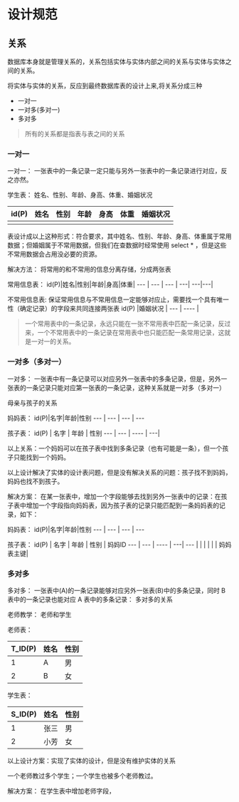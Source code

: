 # 设计规范
## 关系
数据库本身就是管理关系的，关系包括实体与实体内部之间的关系与实体与实体之间的关系。

将实体与实体的关系，反应到最终数据库表的设计上来,将关系分成三种

* 一对一
* 一对多(多对一)
* 多对多

> 所有的关系都是指表与表之间的关系

### 一对一
一对一： 一张表中的一条记录一定只能与另外一张表中的一条记录进行对应，反之亦然。

学生表： 姓名、性别、年龄、身高、体重、婚姻状况

id(P)|姓名|性别|年龄|身高|体重|婚姻状况|
--- | --- | --- | ---| ---|---| ---|
 | | | | | | |

表设计成以上这种形式：符合要求，其中姓名、性别、年龄、身高、体重属于常用数据；但婚姻属于不常用数据，但我们在查数据时经常使用 select * ，但是这些不常用数据会占用没必要的资源。

解决方法： 将常用的和不常用的信息分离存储，分成两张表

常用信息表：
id(P)|姓名|性别|年龄|身高|体重|
--- | --- | --- | ---| ---|---|

不常用信息表: 保证常用信息与不常用信息一定能够对应止，需要找一个具有唯一性（确定记录）的字段来共同连接两张表
id(P) |婚姻状况 |
--- | ---- |

> 一个常用表中的一条记录，永远只能在一张不常用表中匹配一条记录，反过来，一个不常用表中的一条记录在常用表中也只能匹配一条常用记录，这就是一对一的关系。

### 一对多（多对一）
一对多： 一张表中有一条记录可以对应另外一张表中的多条记录，但是，另外一张表的一条记录只能对应第一张表的一条记录，这种关系就是一对多（多对一）

母亲与孩子的关系

妈妈表：
id(P)|名字|年龄|性别
--- | --- | --- | ---

孩子表：
id(P) | 名字 | 年龄 | 性别 
--- | --- | ---- | ---|

以上关系：一个妈妈可以在孩子表中找到多条记录（也有可能是一条），但一个孩子只能找到一个妈妈。

以上设计解决了实体的设计表问题，但是没有解决关系的问题：孩子找不到妈妈，妈妈也找不到孩子。

解决方案： 在某一张表中，增加一个字段能够去找到另外一张表中的记录：在孩子表中增加一个字段指向妈妈表，因为孩子表的记录只能匹配到一条妈妈表的记录，如下：

妈妈表：
id(P)|名字|年龄|性别
--- | --- | --- | ---

孩子表：
id(P) | 名字 | 年龄 | 性别 | 妈妈ID
--- | --- | ---- | ---| --- |
  | | | | | 妈妈表主键|

### 多对多
多对多： 一张表中(A)的一条记录能够对应另外一张表(B)中的多条记录，同时 B 表中的一条记录也能对应 A 表中的多条记录： 多对多的关系

老师教学： 老师和学生

老师表：

T_ID(P) | 姓名 | 性别
--- | --- | ---
1 | A | 男
2 | B | 女

学生表：

S_ID(P) | 姓名 | 性别
--- | --- | ---
1 | 张三 |男
2 | 小芳 |女

以上设计方案：实现了实体的设计，但是没有维护实体的关系

一个老师教过多个学生；一个学生也被多个老师教过。

解决方案： 在学生表中增加老师字段，




